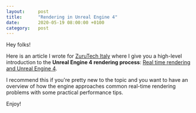 ```yaml
---
layout:     post
title:      "Rendering in Unreal Engine 4"
date:       2020-05-19 08:00:00 +0100
category:   post 
---
```


Hey folks!

Here is an article I wrote for [ZuruTech Italy](https://zuru.tech/) where I give you a high-level introduction to the **Unreal Engine 4 rendering process**: [Real time rendering and Unreal Engine 4](https://blog.zuru.tech/graphics/2020/04/23/renderinginue4).

I recommend this if you're pretty new to the topic and you want to have an overview of how the engine approaches common real-time rendering problems with some practical performance tips.

Enjoy!
